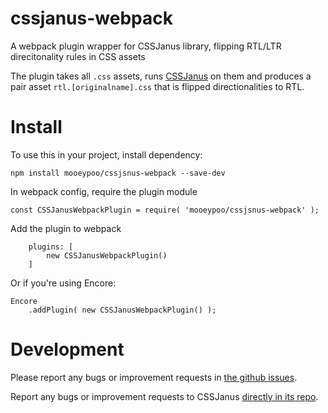 # cssjanus-webpack
A webpack plugin wrapper for CSSJanus library, flipping RTL/LTR direcitonality rules in CSS assets

The plugin takes all `.css` assets, runs [CSSJanus](https://github.com/cssjanus/cssjanus) on them and produces a pair asset `rtl.[originalname].css` that is flipped directionalities to RTL.

# Install

To use this in your project, install dependency:
```
npm install mooeypoo/cssjsnus-webpack --save-dev
```
In webpack config, require the plugin module
```
const CSSJanusWebpackPlugin = require( 'mooeypoo/cssjsnus-webpack' );
```
Add the plugin to webpack
```
	plugins: [
		new CSSJanusWebpackPlugin()
	]
```

Or if you're using Encore:

```
Encore
	.addPlugin( new CSSJanusWebpackPlugin() );
```

# Development

Please report any bugs or improvement requests in [the github issues](https://github.com/mooeypoo/cssjanus-webpack/issues).

Report any bugs or improvement requests to CSSJanus [directly in its repo](https://github.com/cssjanus/cssjanus/issues).
